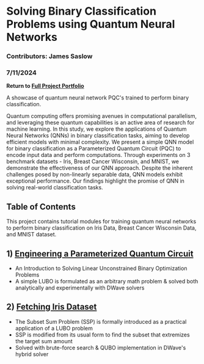 # Solving Binary Classification Problems using Quantum Neural Networks

### Contributors: James Saslow
### 7/11/2024

<b> Return to [Full Project Portfolio](https://github.com/jamessaslow/portfolio) </b>

A showcase of quantum neural network PQC's trained to perform binary classification. 

Quantum computing offers promising avenues in
computational parallelism, and leveraging these quantum capabilities is an active area of research for machine learning.
In this study, we explore the applications of Quantum Neural
Networks (QNNs) in binary classification tasks, aiming to develop
efficient models with minimal complexity. We present a simple
QNN model for binary classification as a Parameterized Quantum
Circuit (PQC) to encode input data and perform computations.
Through experiments on 3 benchmark datasets - Iris, Breast
Cancer Wisconsin, and MNIST, we demonstrate the effectiveness
of our QNN approach. Despite the inherent challenges posed
by non-linearly separable data, QNN models exhibit exceptional
performance. Our findings highlight the promise of QNN in
solving real-world classification tasks.

<h2> Table of Contents</h2>

This project contains tutorial modules for training quantum neural networks to perform binary classification on Iris Data, Breast Cancer Wisconsin Data, and MNIST dataset.


## 1) [Engineering a Parameterized Quantum Circuit](https://github.com/jamessaslow/quantum-neural-networks-binary-classification/blob/main/vscode_quantum_neural_network/Quantum%20Neural%20Network%20Code/1.%20generate_pqc.ipynb)
   - An Introduction to Solving Linear Unconstrained Binary Optimization Problems
   - A simple LUBO is formulated as an arbitrary math problem & solved both analytically and experimentally with DWave solvers
## 2) [Fetching Iris Dataset](https://github.com/jamessaslow/quantum-neural-networks-binary-classification/blob/main/vscode_quantum_neural_network/Quantum%20Neural%20Network%20Code/2.1%20fetching_iris_dataset.ipynb)
   - The Subset Sum Problem (SSP) is formally introduced as a practical application of a LUBO problem
   - SSP is modified from its usual form to find the subset that extremizes the target sum amount
   - Solved with brute-force search & QUBO implementation in DWave's hybrid solver
